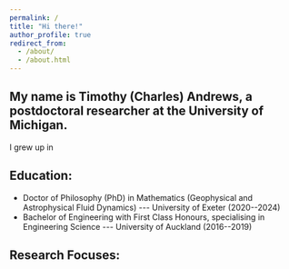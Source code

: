 ```yaml
---
permalink: /
title: "Hi there!"
author_profile: true
redirect_from: 
  - /about/
  - /about.html
---
```


## My name is Timothy (Charles) Andrews, a postdoctoral researcher at the University of Michigan.
I grew up in 


## Education:
- Doctor of Philosophy (PhD) in Mathematics (Geophysical and Astrophysical Fluid Dynamics) --- University of Exeter (2020--2024)
- Bachelor of Engineering with First Class Honours, specialising in Engineering Science --- University of Auckland (2016--2019)



## Research Focuses:


